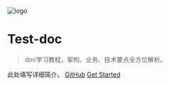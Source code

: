   ![logo](images/mall.svg)
  # Test-doc
  > doc学习教程，架构、业务、技术要点全方位解析。

  此处填写详细简介。
  [GitHub](https://github.com/jiangxiuli/Spring_Mvc_Maven.git)
  [Get Started](README.md)

